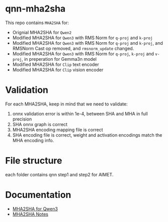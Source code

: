 # qnn-mha2sha
This repo contains `MHA2SHA` for:
- Orignial MHA2SHA for `Qwen2`
- Modified MHA2SHA for `Qwen3` with RMS Norm for `q-proj` and `k-proj`
- Modified MHA2SHA for `Qwen3` with RMS Norm for `q-proj` and `k-proj`, and RMSNorm Cast op removed, and `rmsnorm_update` changed.
- Modified MHA2SHA for `Qwen3` with RMS Norm for `q-proj`, `k-proj` and `v-proj`, in preperation for Gemma3n model
- Modified MHA2SHA for `Clip` text encoder
- Modified MHA2SHA for `Clip` vision encoder

# Validation
For each MHA2SHA, keep in mind that we need to validate:
1. onnx validation error is within 1e-4, between SHA and MHA in full precision
2. SHA onnx graph is correct
3. MHA2SHA encoding mapping file is correct
4. SHA encoding file is correct, weight and activation encodings match the MHA encoding info.

# File structure
each folder contains qnn step1 and step2 for AIMET.

# Documentation
- [MHA2SHA for Qwen3](https://oc1rr3jgj3d.sg.larksuite.com/wiki/MthAwx2jLivWT8kUMC5leLkYgPg?from=from_copylink)
- [MHA2SHA Notes](https://oc1rr3jgj3d.sg.larksuite.com/docx/UJ3rdD5JNoHVCyxup9KlHTEUgu8)
